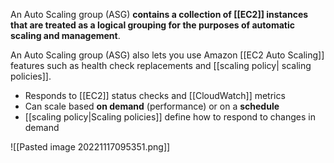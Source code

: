 An Auto Scaling group (ASG) **contains a collection of [[EC2]] instances that are treated as a logical grouping for the purposes of automatic scaling and management**. 

An Auto Scaling group (ASG) also lets you use Amazon [[EC2 Auto Scaling]] features such as health check replacements and [[scaling policy\| scaling policies]].

*   Responds to [[EC2]] status checks and [[CloudWatch]] metrics
*   Can scale based **on demand** (performance) or on a **schedule**
*   [[scaling policy\|Scaling policies]] define how to respond to changes in demand

![[Pasted image 20221117095351.png]]